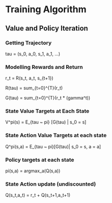 # Training Algorithm

## Value and Policy Iteration 

### Getting Trajectory

tau = (s_0, a_0, s_1, a_1, ...)

### Modelling Rewards and Return

r_t = R(s_t, a_t, s_{t+1})

R(tau) = sum_{t=0}^{T}(r_t)

G(tau) = sum_{t=0}^{T}(r_t * (gamma^t))

### State Value Targets at Each State

V^pi(s) = E_{tau ~ pi} [G(tau) | s_0 = s]

### State Action Value Targets at each state

Q^pi(s,a) = E_{tau ~ pi}[G(tau)| s_0 = s, a = a]

### Policy targets at each state

pi(s,a) = argmax_a(Q(s,a))

### State Action update (undiscounted)

Q(s_t,a_t) = r_t + Q(s_t+1,a_t+1)

